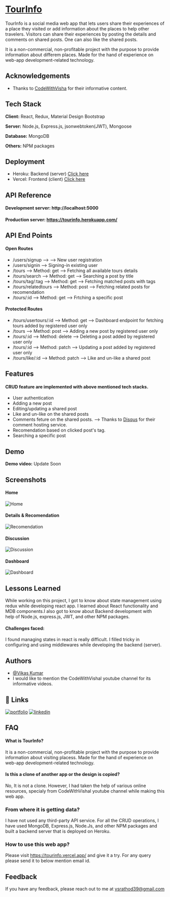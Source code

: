 
# [TourInfo](https://tourinfo.vercel.app/)

TourInfo is a social media web app that lets users share their experiences of a place they visited or add information about the places to help other travelers. Visitors can share their experiences by posting the details and comments on shared posts. One can also like the shared posts.

It is a non-commercial, non-profitable project with the purpose to provide information about differem places. Made for the hand of experience on web-app development-related technology.

## Acknowledgements

 - Thanks to [CodeWithVisha](https://www.youtube.com/channel/UC_ax8-CBuZ3ltn8x69Di4MA) for their informative content.

## Tech Stack

**Client:** React, Redux, Material Design Bootstrap

**Server:** Node.js, Express.js, jsonwebtoken(JWT), Mongoose

**Database:** MongoDB

**Others:** NPM packages

## Deployment

- Heroku: Backend (server) [Click here](https://tourinfo.herokuapp.com/)
- Vercel: Frontend (client) [Click here](https://tourinfo.vercel.app/)

## API Reference

#### Development server: http://localhost:5000
#### Production server: https://tourinfo.herokuapp.com/

## API End Points

#### Open Routes
- /users/signup -->  --> New user registration
- /users/signin --> Signing-in existing user
- /tours --> Method: get --> Fetching all available tours details
- /tours/search --> Method: get --> Searching a post by title
- /tours/tag/:tag --> Method: get --> Fetching matched posts with tags
- /tours/relatedtours --> Method: post --> Fetching related posts for recomendation
- /tours/:id --> Method: get --> Frtching a specific post

#### Protected Routes
- /tours/usertours/:id --> Method: get --> Dashboard endpoint for fetching tours added by registered user only
- /tours --> Method: post --> Adding a new post by registered user only
- /tours/:id --> Method: delete --> Deleting a post added by registered user only
- /tours/:id --> Method: patch --> Updating a post added by registered user only
- /tours/like/:id --> Method: patch --> Like and un-like a shared post

## Features

#### CRUD feature are implemented with above mentioned tech stacks.

- User authentication
- Adding a new post
- Editing/updating a shared post
- Like and un-like on the shared posts
- Comments feture on the shared posts. --> Thanks to [Disqus](https://disqus.com/) for their comment hosting service.
- Recomendation based on clicked post's tag.
- Searching a specific post


## Demo

**Demo video:** Update Soon


## Screenshots

#### Home

![Home](https://user-images.githubusercontent.com/91534659/174786746-5a17710d-2881-4b87-bcd1-348e986d3888.png)

#### Details & Recomendation

![Recomendation](https://user-images.githubusercontent.com/91534659/174782970-a650f761-f3d7-42b9-b6ae-7e0f8920d848.png)

#### Discussion

![Discussion](https://user-images.githubusercontent.com/91534659/174783038-9726e601-e2c6-4aa3-8ad7-0dfc73cc605a.png)

#### Dashboard

![Dashboard](https://user-images.githubusercontent.com/91534659/174786819-ef3a5d18-18d5-4c13-9f91-4571fb49780f.png)

## Lessons Learned

While working on this project, I got to know about state management using redux while developing react app. I learned about React functionality and MDB components.I also got to know about Backend development with help of Node.js, express.js, JWT, and other NPM packages.

#### Challenges faced: 

I found managing states in react is really difficult. I filled tricky in configuring and using middlewares while developing the backend (server).

## Authors

- [@Vikas Kumar](https://github.com/vsrathod39)
- I would like to mention the CodeWithVishal youtube channel for its informative videos.

## 🔗 Links
[![portfolio](https://img.shields.io/badge/my_portfolio-000?style=for-the-badge&logo=ko-fi&logoColor=white)](https://vikas.vercel.app/)
[![linkedin](https://img.shields.io/badge/linkedin-0A66C2?style=for-the-badge&logo=linkedin&logoColor=white)](https://www.linkedin.com/in/vikas-kumar39/)


## FAQ

#### What is TourInfo?

It is a non-commercial, non-profitable project with the purpose to provide information about visiting placess. Made for the hand of experience on web-app development-related technology.

#### Is this a clone of another app or the design is copied?

No, It is not a clone. However, I had taken the help of various online resources, specialy from CodeWithVishal youtube channel while making this web app.

### From where it is getting data?

I have not used any third-party API service. For all the CRUD operations, I have used MongoDB, Express.js, Node.Js, and other NPM packages and built a backend server that is deployed on Heroku.

### How to use this web app?

Please visit https://tourinfo.vercel.app/ and give it a try. For any query please send it to below mention email id.


## Feedback

If you have any feedback, please reach out to me at vsrathod39@gmail.com
